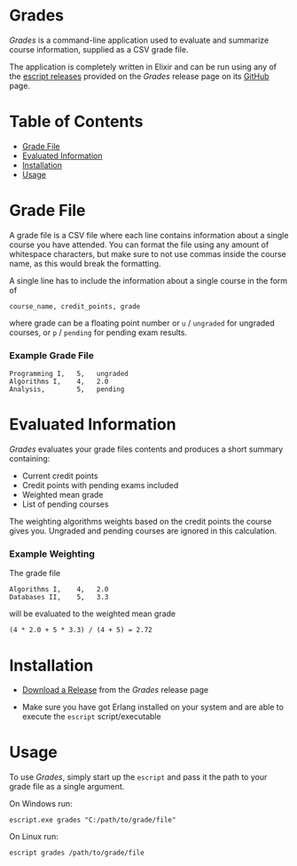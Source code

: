 # Grades

*Grades* is a command-line application used to evaluate and summarize course information, supplied as a CSV grade file.

The application is completely written in Elixir and can be run using any of the [escript releases](https://github.com/Xehanort94/grades/releases) provided on the *Grades* release page on its [GitHub](https://github.com/Xehanort94/grades) page.

# Table of Contents

  * [Grade File](#grade-file)
  * [Evaluated Information](#evaluated-information)
  * [Installation](#installation)
  * [Usage](#usage)

# Grade File

A grade file is a CSV file where each line contains information about a single course you have attended. You can format the file using any amount of whitespace characters, but make sure to not use commas inside the course name, as this would break the formatting.

A single line has to include the information about a single course in the form of

```
course_name, credit_points, grade
```

where grade can be a floating point number or `u` / `ungraded` for ungraded courses, or `p` / `pending` for pending exam results.

### Example Grade File

```
Programming I,   5,   ungraded
Algorithms I,    4,   2.0
Analysis,        5,   pending
```

# Evaluated Information

*Grades* evaluates your grade files contents and produces a short summary containing:

  * Current credit points
  * Credit points with pending exams included
  * Weighted mean grade
  * List of pending courses

The weighting algorithms weights based on the credit points the course gives you. Ungraded and pending courses are ignored in this calculation.

### Example Weighting

The grade file

```
Algorithms I,    4,   2.0
Databases II,    5,   3.3
```

will be evaluated to the weighted mean grade

```
(4 * 2.0 + 5 * 3.3) / (4 + 5) = 2.72
```

# Installation

  * [Download a Release](https://github.com/Xehanort94/grades/releases) from the *Grades* release page

  * Make sure you have got Erlang installed on your system and are able to execute the `escript` script/executable

# Usage

To use *Grades*, simply start up the `escript` and pass it the path to your grade file as a single argument.

On Windows run:

`escript.exe grades "C:/path/to/grade/file"`

On Linux run:

`escript grades /path/to/grade/file`
